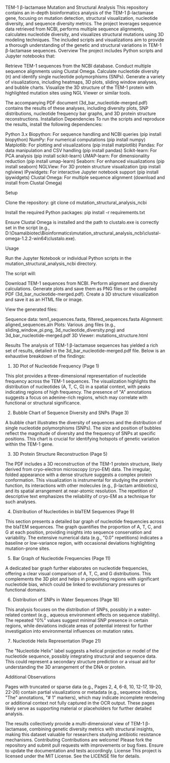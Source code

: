 TEM-1 β-lactamase Mutation and Structural Analysis
This repository contains an in-depth bioinformatics analysis of the TEM-1 β-lactamase gene, focusing on mutation detection, structural visualization, nucleotide diversity, and sequence diversity metrics. The project leverages sequence data retrieved from NCBI, performs multiple sequence alignments, calculates nucleotide diversity, and visualizes structural mutations using 3D modeling techniques. The included scripts and visualizations aim to provide a thorough understanding of the genetic and structural variations in TEM-1 β-lactamase sequences.
Overview
The project includes Python scripts and Jupyter notebooks that:

Retrieve TEM-1 sequences from the NCBI database.
Conduct multiple sequence alignments using Clustal Omega.
Calculate nucleotide diversity (π) and identify single nucleotide polymorphisms (SNPs).
Generate a variety of visualizations, including heatmaps, 3D plots, sliding window analyses, and bubble charts.
Visualize the 3D structure of the TEM-1 protein with highlighted mutation sites using NGL Viewer or similar tools.

The accompanying PDF document (3d_bar_nucleotide-merged.pdf) contains the results of these analyses, including diversity plots, SNP distributions, nucleotide frequency bar graphs, and 3D protein structure reconstructions.
Installation
Dependencies
To run the scripts and reproduce the results, install the following dependencies:

Python 3.x
Biopython: For sequence handling and NCBI queries (pip install biopython)
NumPy: For numerical computations (pip install numpy)
Matplotlib: For plotting and visualizations (pip install matplotlib)
Pandas: For data manipulation and CSV handling (pip install pandas)
Scikit-learn: For PCA analysis (pip install scikit-learn)
UMAP-learn: For dimensionality reduction (pip install umap-learn)
Seaborn: For enhanced visualizations (pip install seaborn)
NGLView: For 3D protein structure visualization (pip install nglview)
IPywidgets: For interactive Jupyter notebook support (pip install ipywidgets)
Clustal Omega: For multiple sequence alignment (download and install from Clustal Omega)

Setup

Clone the repository:
git clone <repository-url>
cd mutation_structural_analysis_ncbi


Install the required Python packages:
pip install -r requirements.txt


Ensure Clustal Omega is installed and the path to clustalo.exe is correctly set in the script (e.g., D:\Osama\biotec\Bioinformatics\mutation_structural_analysis_ncbi\clustal-omega-1.2.2-win64\clustalo.exe).





Usage

Run the Jupyter Notebook or individual Python scripts in the mutation_structural_analysis_ncbi directory.

The script will:

Download TEM-1 sequences from NCBI.
Perform alignment and diversity calculations.
Generate plots and save them as PNG files or the compiled PDF (3d_bar_nucleotide-merged.pdf).
Create a 3D structure visualization and save it as an HTML file or image.


View the generated files:

Sequence data: tem1_sequences.fasta, filtered_sequences.fasta
Alignment: aligned_sequences.aln
Plots: Various .png files (e.g., sliding_window_pi.png, 3d_nucleotide_diversity.png) and 3d_bar_nucleotide-merged.pdf
3D Viewer: mutations_structure.html



Results
The analysis of TEM-1 β-lactamase sequences has yielded a rich set of results, detailed in the 3d_bar_nucleotide-merged.pdf file. Below is an exhaustive breakdown of the findings:
1. 3D Plot of Nucleotide Frequency (Page 1)

This plot provides a three-dimensional representation of nucleotide frequency across the TEM-1 sequences. The visualization highlights the distribution of nucleotides (A, T, C, G) in a spatial context, with peaks indicating regions of high frequency. The presence of "A" annotations suggests a focus on adenine-rich regions, which may correlate with functional or structural significance.

2. Bubble Chart of Sequence Diversity and SNPs (Page 3)

A bubble chart illustrates the diversity of sequences and the distribution of single nucleotide polymorphisms (SNPs). The size and position of bubbles reflect the magnitude of diversity and the frequency of SNPs at specific positions. This chart is crucial for identifying hotspots of genetic variation within the TEM-1 gene.

3. 3D Protein Structure Reconstruction (Page 5)

The PDF includes a 3D reconstruction of the TEM-1 protein structure, likely derived from cryo-electron microscopy (cryo-EM) data. The irregular, folded appearance with a dense structure suggests a complex protein conformation. This visualization is instrumental for studying the protein's function, its interactions with other molecules (e.g., β-lactam antibiotics), and its spatial arrangement at near-atomic resolution. The repetition of descriptive text emphasizes the reliability of cryo-EM as a technique for such analyses.

4. Distribution of Nucleotides in blaTEM Sequences (Page 9)

This section presents a detailed bar graph of nucleotide frequencies across the blaTEM sequences. The graph quantifies the proportion of A, T, C, and G at each position, providing insights into sequence conservation and variability. The extensive numerical data (e.g., "0.0" repetitions) indicates a baseline or low-variance region, with occasional deviations highlighting mutation-prone sites.

5. Bar Graph of Nucleotide Frequencies (Page 11)

A dedicated bar graph further elaborates on nucleotide frequencies, offering a clear visual comparison of A, T, C, and G distributions. This complements the 3D plot and helps in pinpointing regions with significant nucleotide bias, which could be linked to evolutionary pressures or functional domains.

6. Distribution of SNPs in Water Sequences (Page 18)

This analysis focuses on the distribution of SNPs, possibly in a water-related context (e.g., aqueous environment effects on sequence stability). The repeated "0%" values suggest minimal SNP presence in certain regions, while deviations indicate areas of potential interest for further investigation into environmental influences on mutation rates.

7. Nucleotide Helix Representation (Page 21)

The "Nucleotide Helix" label suggests a helical projection or model of the nucleotide sequence, possibly integrating structural and sequence data. This could represent a secondary structure prediction or a visual aid for understanding the 3D arrangement of the DNA or protein.

Additional Observations

Pages with truncated or sparse data (e.g., Pages 2, 4, 6-8, 10, 12-17, 19-20, 22-26) contain partial visualizations or metadata (e.g., sequence indices, "The" annotations, "# 1" markers), which may indicate incomplete rendering or additional context not fully captured in the OCR output. These pages likely serve as supporting material or placeholders for further detailed analysis.

The results collectively provide a multi-dimensional view of TEM-1 β-lactamase, combining genetic diversity metrics with structural insights, making this dataset valuable for researchers studying antibiotic resistance mechanisms.
Contributing
Contributions are welcome! Please fork the repository and submit pull requests with improvements or bug fixes. Ensure to update the documentation and tests accordingly.
License
This project is licensed under the MIT License. See the LICENSE file for details.
